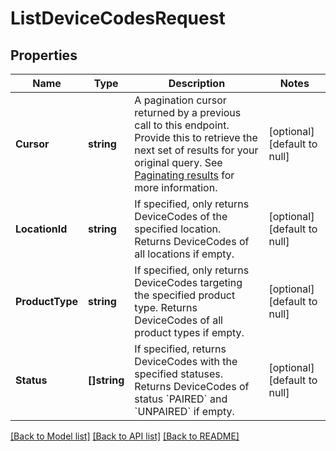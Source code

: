 # ListDeviceCodesRequest

## Properties
Name | Type | Description | Notes
------------ | ------------- | ------------- | -------------
**Cursor** | **string** | A pagination cursor returned by a previous call to this endpoint. Provide this to retrieve the next set of results for your original query.  See [Paginating results](https://developer.squareup.com/docs/working-with-apis/pagination) for more information. | [optional] [default to null]
**LocationId** | **string** | If specified, only returns DeviceCodes of the specified location. Returns DeviceCodes of all locations if empty. | [optional] [default to null]
**ProductType** | **string** | If specified, only returns DeviceCodes targeting the specified product type. Returns DeviceCodes of all product types if empty. | [optional] [default to null]
**Status** | **[]string** | If specified, returns DeviceCodes with the specified statuses. Returns DeviceCodes of status &#x60;PAIRED&#x60; and &#x60;UNPAIRED&#x60; if empty. | [optional] [default to null]

[[Back to Model list]](../README.md#documentation-for-models) [[Back to API list]](../README.md#documentation-for-api-endpoints) [[Back to README]](../README.md)

